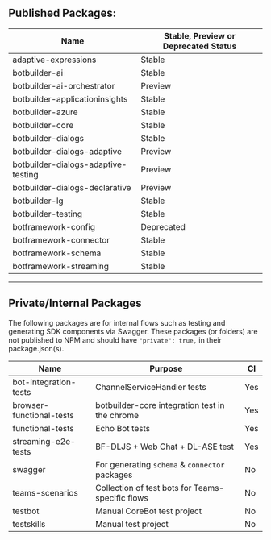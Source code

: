 ## Published Packages:

|Name|Stable, Preview or Deprecated Status|
|----|------------------------------------|
|adaptive-expressions|Stable|
|botbuilder-ai|Stable|
|botbuilder-ai-orchestrator|Preview|
|botbuilder-applicationinsights|Stable|
|botbuilder-azure|Stable|
|botbuilder-core|Stable|
|botbuilder-dialogs|Stable|
|botbuilder-dialogs-adaptive|Preview|
|botbuilder-dialogs-adaptive-testing|Preview|
|botbuilder-dialogs-declarative|Preview|
|botbuilder-lg|Stable|
|botbuilder-testing|Stable|
|botframework-config|Deprecated|
|botframework-connector|Stable|
|botframework-schema|Stable|
|botframework-streaming|Stable|

___

## Private/Internal Packages

The following packages are for internal flows such as testing and generating SDK components via Swagger. These packages (or folders) are not published to NPM and should have `"private": true,` in their package.json(s).

|Name|Purpose|CI|
|----|-------|--|
|bot-integration-tests|ChannelServiceHandler tests|Yes|
|browser-functional-tests|botbuilder-core integration test in the chrome|Yes|
|functional-tests|Echo Bot tests|Yes|
|streaming-e2e-tests|BF-DLJS + Web Chat + DL-ASE test|Yes|
|swagger|For generating `schema` & `connector` packages|No|
|teams-scenarios|Collection of test bots for Teams-specific flows|No|
|testbot|Manual CoreBot test project|No|
|testskills|Manual test project|No|